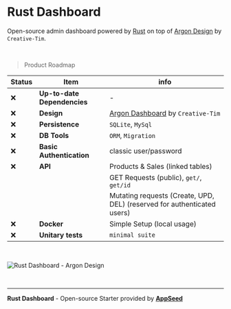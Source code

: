 # Rust Dashboard

Open-source admin dashboard powered by [Rust](https://www.rust-lang.org/) on top of [Argon Design](https://www.creative-tim.com/product/argon-dashboard?AFFILIATE=128200) by `Creative-Tim`.

<br />

> Product Roadmap 

| Status | Item | info | 
| --- | --- | --- |
| ❌ | **Up-to-date Dependencies** | - |
| ❌ | **Design** | [Argon Dashboard](https://www.creative-tim.com/product/argon-dashboard?AFFILIATE=128200) by `Creative-Tim` |
| ❌ | **Persistence** | `SQLite`, `MySql` |
| ❌ | **DB Tools** | `ORM`, `Migration` |
| ❌ | **Basic Authentication** | classic user/password |
| ❌ | **API** | Products & Sales (linked tables) |
|     |         | GET Requests (public), `get/`, `get/id`  |
|     |         | Mutating requests (Create, UPD, DEL) (reserved for authenticated users) |
| ❌ | **Docker** | Simple Setup (local usage) |
| ❌ | **Unitary tests** | `minimal suite` |

<br />

![Rust Dashboard - Argon Design](https://user-images.githubusercontent.com/51070104/202845238-c7ca8305-42d2-4d90-a6e6-e8069a09477c.png)

<br />

---
**Rust Dashboard** - Open-source Starter provided by **[AppSeed](https://appseed.us/)**
